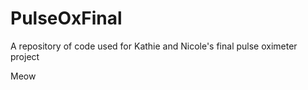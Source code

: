 # PulseOxFinal

A repository of code used for Kathie and Nicole's final pulse oximeter project




















Meow
